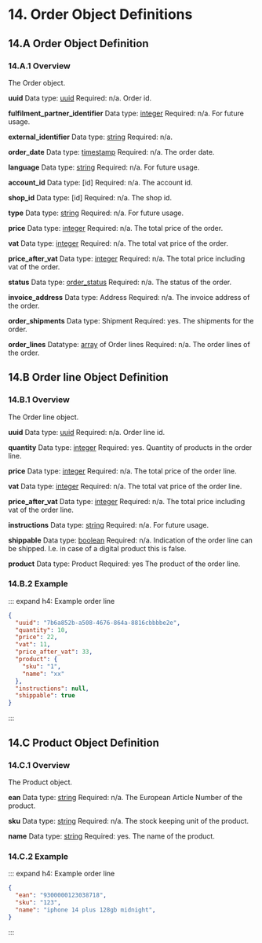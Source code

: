 # 14. Order Object Definitions

## 14.A Order Object Definition

### 14.A.1 Overview

The Order object.

**uuid**
Data type: [uuid]
Required: n/a.
Order id.

**fulfilment_partner_identifier**
Data type: [integer]
Required: n/a.
For future usage.

**external_identifier**
Data type: [string]
Required: n/a.

**order_date**
Data type: [timestamp]
Required: n/a.
The order date.

**language**
Data type: [string]
Required: n/a.
For future usage.

**account_id**
Data type: [id]
Required: n/a.
The account id.

**shop_id**
Data type: [id]
Required: n/a.
The shop id.

**type**
Data type: [string]
Required: n/a.
For future usage.

**price**
Data type: [integer]
Required: n/a.
The total price of the order.

**vat**
Data type: [integer]
Required: n/a.
The total vat price of the order.

**price_after_vat**
Data type: [integer]
Required: n/a.
The total price including vat of the order.

**status**
Data type: [order_status]
Required: n/a.
The status of the order.

**invoice_address**
Data type: <ApiLink to="7_B">Address</ApiLink>
Required: n/a.
The invoice address of the order.

**order_shipments**
Data type: <ApiLink to="7_A">Shipment</ApiLink>
Required: yes.
The shipments for the order.

**order_lines**
Datatype: [array] of <ApiLink to="14_B">Order lines</ApiLink>
Required: n/a.
The order lines of the order.

## 14.B Order line Object Definition

### 14.B.1 Overview

The Order line object.

**uuid**
Data type: [uuid]
Required: n/a.
Order line id.

**quantity**
Data type: [integer]
Required: yes.
Quantity of products in the order line.

**price**
Data type: [integer]
Required: n/a.
The total price of the order line.

**vat**
Data type: [integer]
Required: n/a.
The total vat price of the order line.

**price_after_vat**
Data type: [integer]
Required: n/a.
The total price including vat of the order line.

**instructions**
Data type: [string]
Required: n/a.
For future usage.

**shippable**
Data type: [boolean]
Required: n/a.
Indication of the order line can be shipped. I.e. in case of a digital product this is false.

**product**
Data type: <ApiLink to="14_C">Product</ApiLink>
Required: yes
The product of the order line.

### 14.B.2 Example

::: expand h4: Example order line
```json
{
  "uuid": "7b6a852b-a508-4676-864a-8816cbbbbe2e",
  "quantity": 10,
  "price": 22,
  "vat": 11,
  "price_after_vat": 33,
  "product": {
    "sku": "1",
    "name": "xx"
  },
  "instructions": null,
  "shippable": true
}
```
:::

## 14.C Product Object Definition

### 14.C.1 Overview

The Product object.

**ean**
Data type: [string]
Required: n/a.
The European Article Number of the product.

**sku**
Data type: [string]
Required: n/a.
The stock keeping unit of the product.

**name**
Data type: [string]
Required: yes.
The name of the product.

### 14.C.2 Example

::: expand h4: Example order line
```json
{
  "ean": "9300000123038718",
  "sku": "123",
  "name": "iphone 14 plus 128gb midnight",
}
```
:::

[array]: /api-reference/04.data-types.html#array
[boolean]: /api-reference/04.data-types.html#boolean
[carrier]: /api-reference/04.data-types.html#carrier
[coordinates]: /api-reference/04.data-types.html#coordinates
[country_code]: /api-reference/04.data-types.html#country-code
[currency]: /api-reference/04.data-types.html#currency
[date]: /api-reference/04.data-types.html#date
[delivery_type]: /api-reference/04.data-types.html#delivery-type
[description]: /api-reference/04.data-types.html#description
[eori_number]: /api-reference/04.data-types.html#eori-number
[float]: /api-reference/04.data-types.html#float
[integer]: /api-reference/04.data-types.html#integer
[isic_code]: /api-reference/04.data-types.html#isic-code
[label_position]: /api-reference/04.data-types.html#label-position
[main]: /api-reference/04.data-types.html#main
[month_digit]: /api-reference/04.data-types.html#month-digit
[order_status]: /api-reference/04.data-types.html#order-status
[package_contents]: /api-reference/04.data-types.html#package-contents
[package_type]: /api-reference/04.data-types.html#package-type
[paper_size]: /api-reference/04.data-types.html#paper-size
[platform]: /api-reference/04.data-types.html#platform
[price]: /api-reference/04.data-types.html#price
[shipment_status]: /api-reference/04.data-types.html#shipment-status
[sort_order]: /api-reference/04.data-types.html#sort-order
[string]: /api-reference/04.data-types.html#string
[text]: /api-reference/04.data-types.html#text
[time]: /api-reference/04.data-types.html#time
[timestamp]: /api-reference/04.data-types.html#timestamp
[uuid]: /api-reference/04.data-types.html#uuid
[vat_number]: /api-reference/04.data-types.html#vat-number
[Webhook]: /api-reference/04.data-types.html#webhook
[weekday_digit]: /api-reference/04.data-types.html#weekday-digit
[weekday_string]: /api-reference/04.data-types.html#weekday-string
